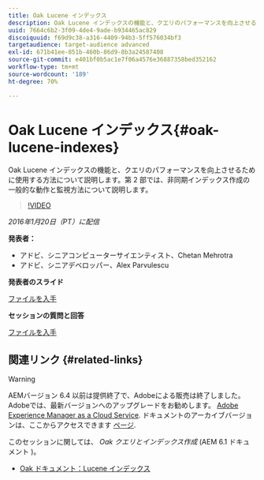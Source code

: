 ```yaml
---
title: Oak Lucene インデックス
description: Oak Lucene インデックスの機能と、クエリのパフォーマンスを向上させるために使用する方法について説明します。第 2 部では、非同期インデックス作成の一般的な動作と監視方法について説明します。
uuid: 7664c6b2-3f09-4de4-9ade-b934465ac829
discoiquuid: f69d9c38-a316-4409-94b3-5ff576034bf3
targetaudience: target-audience advanced
exl-id: 671b41ee-851b-460b-86d9-8b3a24587408
source-git-commit: e401bf0b5ac1e7f06a4576e36887358bed352162
workflow-type: tm+mt
source-wordcount: '189'
ht-degree: 70%

---
```


# Oak Lucene インデックス{#oak-lucene-indexes}

Oak Lucene インデックスの機能と、クエリのパフォーマンスを向上させるために使用する方法について説明します。第 2 部では、非同期インデックス作成の一般的な動作と監視方法について説明します。

>[!VIDEO](https://video.tv.adobe.com/v/19303/?quality=9)

*2016年1月20日（PT）に配信*

**発表者：**

* アドビ、シニアコンピューターサイエンティスト、Chetan Mehrotra
* アドビ、シニアデベロッパー、Alex Parvulescu

**発表者のスライド**

[ファイルを入手](assets/aem-gems-012016-oak-lucene-indexes-async-local.pdf)

**セッションの質問と回答**

[ファイルを入手](assets/q-a-1-20-16-gem-session-oak-lucene-indexes.pdf)

## 関連リンク {#related-links}

>[!WARNING]
>
>AEMバージョン 6.4 以前は提供終了で、Adobeによる販売は終了しました。  Adobeでは、最新バージョンへのアップグレードをお勧めします。 [Adobe Experience Manager as a Cloud Service](https://experienceleague.adobe.com/docs/experience-manager-cloud-service.html?lang=ja).  ドキュメントのアーカイブバージョンは、ここからアクセスできます [ページ](https://experienceleague.adobe.com/docs/experience-manager-release-information/aem-release-updates/previous-updates/aem-previous-versions.html?lang=ja).
>
>このセッションに関しては、 *Oak クエリとインデックス作成* (AEM 6.1 ドキュメント )。

* [Oak ドキュメント：Lucene インデックス](https://jackrabbit.apache.org/oak/docs/query/lucene.html)
